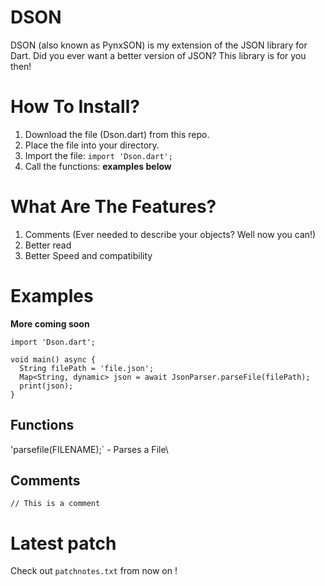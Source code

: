 # DSON
DSON (also known as PynxSON) is my extension of the JSON library for Dart.
Did you ever want a better version of JSON? This library is for you then!

# How To Install?
1. Download the file (Dson.dart) from this repo.
2. Place the file into your directory.
3. Import the file: `import 'Dson.dart';`
4. Call the functions: __examples below__

# What Are The Features?
1. Comments (Ever needed to describe your objects? Well now you can!)
2. Better read
3. Better Speed and compatibility

# Examples
**More coming soon**
```
import 'Dson.dart';

void main() async {
  String filePath = 'file.json';
  Map<String, dynamic> json = await JsonParser.parseFile(filePath);
  print(json);
}

```

## Functions
'parsefile(FILENAME);` - Parses a File\

## Comments
`// This is a comment`

# Latest patch
Check out `patchnotes.txt` from now on !
